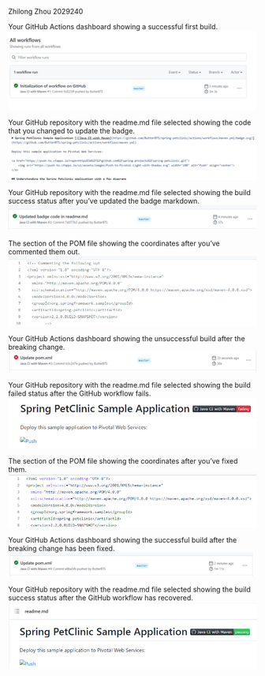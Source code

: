Zhilong Zhou 2029240


Your GitHub Actions dashboard showing a successful first build.
![FirstBuild](figures/FirstBuild.png)

Your GitHub repository with the readme.md file selected showing the code that you
changed to update the badge.
![ReadmeCode](figures/ReadmeCode.png)

Your GitHub repository with the readme.md file selected showing the build success
status after you’ve updated the badge markdown.
![BadgeBuildSuccess](figures/BadgeBuildSuccess.png) 

The section of the POM file showing the coordinates after you’ve commented them
out.
![CommentOut](figures/CommentOut.png)

Your GitHub Actions dashboard showing the unsuccessful build after the breaking
change.
![Fail](figures/Fail.png)

Your GitHub repository with the readme.md file selected showing the build failed
status after the GitHub workflow fails.
![FailShown](figures/FailShown.png)

The section of the POM file showing the coordinates after you’ve fixed them.
![Fixed](figures/Fixed.png)

Your GitHub Actions dashboard showing the successful build after the breaking
change has been fixed.
![SuccessAfterFix](figures/SuccessAfterFix.png)

Your GitHub repository with the readme.md file selected showing the build success
status after the GitHub workflow has recovered.
![FinalSuccess](figures/FinalSuccess.png)
